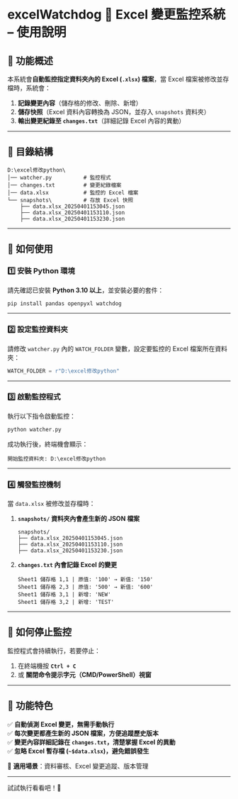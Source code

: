 # excelWatchdog 📌 Excel 變更監控系統 – 使用說明  

## **🔧 功能概述**
本系統會**自動監控指定資料夾內的 Excel (`.xlsx`) 檔案**，當 Excel 檔案被修改並存檔時，系統會：
1. **記錄變更內容**（儲存格的修改、刪除、新增）
2. **儲存快照**（Excel 資料內容轉換為 JSON，並存入 `snapshots` 資料夾）
3. **輸出變更紀錄至 `changes.txt`**（詳細記錄 Excel 內容的異動）

---

## **📂 目錄結構**
```plaintext
D:\excel修改python\
│── watcher.py          # 監控程式
│── changes.txt         # 變更紀錄檔案
│── data.xlsx           # 監控的 Excel 檔案
└── snapshots\          # 存放 Excel 快照
    ├── data.xlsx_20250401153045.json
    ├── data.xlsx_20250401153110.json
    ├── data.xlsx_20250401153230.json
```

---

## **🚀 如何使用**
### **1️⃣ 安裝 Python 環境**
請先確認已安裝 **Python 3.10 以上**，並安裝必要的套件：
```sh
pip install pandas openpyxl watchdog
```

---

### **2️⃣ 設定監控資料夾**
請修改 `watcher.py` 內的 `WATCH_FOLDER` 變數，設定要監控的 Excel 檔案所在資料夾：
```python
WATCH_FOLDER = r"D:\excel修改python"
```

---

### **3️⃣ 啟動監控程式**
執行以下指令啟動監控：
```sh
python watcher.py
```
成功執行後，終端機會顯示：
```plaintext
開始監控資料夾: D:\excel修改python
```

---

### **4️⃣ 觸發監控機制**
當 `data.xlsx` 被修改並存檔時：
1. **`snapshots/` 資料夾內會產生新的 JSON 檔案**
   ```plaintext
   snapshots/
   ├── data.xlsx_20250401153045.json
   ├── data.xlsx_20250401153110.json
   ├── data.xlsx_20250401153230.json
   ```
2. **`changes.txt` 內會記錄 Excel 的變更**
   ```plaintext
   Sheet1 儲存格 1,1 | 原值: '100' → 新值: '150'
   Sheet1 儲存格 2,3 | 原值: '500' → 新值: '600'
   Sheet1 儲存格 3,1 | 新增: 'NEW'
   Sheet1 儲存格 3,2 | 新增: 'TEST'
   ```

---

## **🛑 如何停止監控**
監控程式會持續執行，若要停止：
1. 在終端機按 **`Ctrl + C`**
2. 或 **關閉命令提示字元（CMD/PowerShell）視窗**

---

## **📌 功能特色**
✅ **自動偵測 Excel 變更，無需手動執行**  
✅ **每次變更都產生新的 JSON 檔案，方便追蹤歷史版本**  
✅ **變更內容詳細記錄在 `changes.txt`，清楚掌握 Excel 的異動**  
✅ **忽略 Excel 暫存檔 (`~$data.xlsx`)，避免錯誤發生**  

📌 **適用場景**：資料審核、Excel 變更追蹤、版本管理

---

試試執行看看吧！🚀
